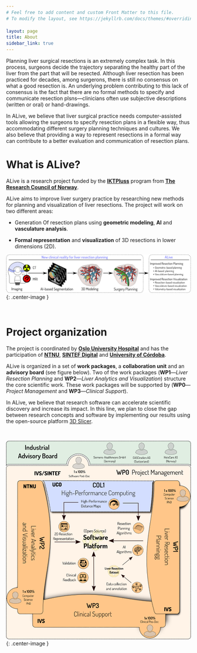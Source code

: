 ```yaml
---
# Feel free to add content and custom Front Matter to this file.
# To modify the layout, see https://jekyllrb.com/docs/themes/#overriding-theme-defaults

layout: page
title: About
sidebar_link: true
---
```


Planning liver surgical resections is an extremely complex task. In this
process, surgeons decide the trajectory separating the healthy part of the liver
from the part that will be resected. Although liver resection has been practiced
for decades, among surgerons, there is still no consensus on what a good
resection is. An underlying problem contributing to this lack of consensus is
the fact that there are no formal methods to specify and communicate resection
plsns—clinicians often use subjective descriptions (written or oral) or
hand-drawings.

In ALive, we believe that liver surgical practice needs computer-assisted tools
allowing the surgeons to specify resection plans in a flexible way, thus
accommodating different surgery planning techniques and cultures. We also
believe that providing a way to represent resections in a formal way can
contribute to a better evaluation and communication of resection plans.


# What is ALive?

ALive is a research project funded by the
[**IKTPluss**](https://www.forskningsradet.no/en/about-the-research-council/programmes/iktpluss/)
program from [**The Research Council of
Norway**](https://www.forskningsradet.no/en/).

ALive aims to improve liver surgery practice by researching new methods
for planning and visualization of liver resections. The project will
work on two different areas:

* Generation Of resection plans using **geometric modeling**,
  **AI** and **vasculature analysis**.
  
* **Formal representation** and **visualization** of 3D resections in
  lower dimensions (2D).
  
![ALive overview](/assets/img/alive_overview.png){: .center-image }

&nbsp;
&nbsp;

# Project organization
The project is coordinated by [**Oslo University
Hospital**](https://oslo-universitetssykehus.no/oslo-university-hospital)
and has the participation of [**NTNU**](https://www.ntnu.no/),
[**SINTEF Digital**](https://www.sintef.no/en/digital/) and
[**University of Córdoba**](https://www.uco.es).

ALive is organized in a set of **work packages**, a **collaboration unit** and
an **advisory board** (see figure below). Two of the work packages
(**WP1**&mdash;*Liver Resection Planning* and **WP2**&mdash;*Liver Analytics
and Visualization*) structure the core scientific work. These work
packages will be supported by (**WP0**&mdash;*Project Management* and
**WP3**&mdash;*Clinical Support*).

In ALive, we believe that research software can accelerate scientific discovery
and increase its impact. In this line, we plan to close the gap between research
concepts and software by implementing our results using the open-source platform
[3D Slicer](https://slicer.org).

&nbsp;
&nbsp;

![ALive organization](/assets/img/alive_organization.png){: .center-image }


